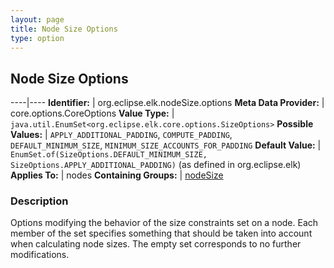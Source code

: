 ```yaml
---
layout: page
title: Node Size Options
type: option
---
```

## Node Size Options

----|----
**Identifier:** | org.eclipse.elk.nodeSize.options
**Meta Data Provider:** | core.options.CoreOptions
**Value Type:** | `java.util.EnumSet<org.eclipse.elk.core.options.SizeOptions>`
**Possible Values:** | `APPLY_ADDITIONAL_PADDING`, `COMPUTE_PADDING`, `DEFAULT_MINIMUM_SIZE`, `MINIMUM_SIZE_ACCOUNTS_FOR_PADDING`
**Default Value:** | `EnumSet.of(SizeOptions.DEFAULT_MINIMUM_SIZE, SizeOptions.APPLY_ADDITIONAL_PADDING)` (as defined in org.eclipse.elk)
**Applies To:** | nodes
**Containing Groups:** | [nodeSize](org-eclipse-elk-nodeSize)


### Description
Options modifying the behavior of the size constraints set on a node. Each member of the set specifies something that should be taken into account when calculating node sizes. The empty set corresponds to no further modifications.

